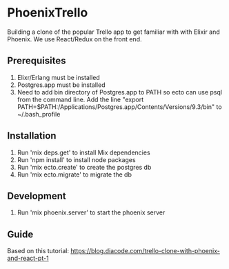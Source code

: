 # PhoenixTrello

Building a clone of the popular Trello app to get familiar with with Elixir and Phoenix. We use React/Redux on the front end.

## Prerequisites
1. Elixr/Erlang must be installed
2. Postgres.app must be installed
3. Need to add bin directory of Postgres.app to PATH so ecto can use psql from the command line.
Add the line "export PATH=$PATH:/Applications/Postgres.app/Contents/Versions/9.3/bin" to ~/.bash_profile

## Installation
1. Run 'mix deps.get' to install Mix dependencies
2. Run 'npm install' to install node packages
3. Run 'mix ecto.create' to create the postgres db
4. Run 'mix ecto.migrate' to migrate the db

## Development
1. Run 'mix phoenix.server' to start the phoenix server

## Guide
Based on this tutorial: https://blog.diacode.com/trello-clone-with-phoenix-and-react-pt-1